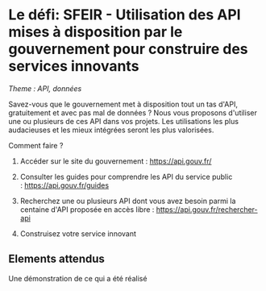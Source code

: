 # Le défi: SFEIR - Utilisation des API mises à disposition par le gouvernement pour construire des services innovants

*Theme : API, données*

Savez-vous que le gouvernement met à disposition tout un tas d'API, gratuitement et avec pas mal de données ?
Nous vous proposons d'utiliser une ou plusieurs de ces API dans vos projets.
Les utilisations les plus audacieuses et les mieux intégrées seront les plus valorisées.

Comment faire ?

1. Accéder sur le site du gouvernement : https://api.gouv.fr/

2. Consulter les guides pour comprendre les API du service public : https://api.gouv.fr/guides

3. Recherchez une ou plusieurs API dont vous avez besoin parmi la centaine d'API proposée en accès libre : https://api.gouv.fr/rechercher-api

4. Construisez votre service innovant

## Elements attendus

Une démonstration de ce qui a été réalisé